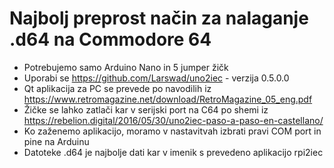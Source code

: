 # Najbolj preprost način za nalaganje .d64 na Commodore 64

- Potrebujemo samo Arduino Nano in 5 jumper žičk
- Uporabi se https://github.com/Larswad/uno2iec - verzija 0.5.0.0
- Qt aplikacija za PC se prevede po navodilih iz https://www.retromagazine.net/download/RetroMagazine_05_eng.pdf
- Žičke se lahko zatlači kar v serijski port na C64 po shemi iz https://rebelion.digital/2016/05/30/uno2iec-paso-a-paso-en-castellano/
- Ko zaženemo aplikacijo, moramo v nastavitvah izbrati pravi COM port in pine na Arduinu
- Datoteke .d64 je najbolje dati kar v imenik s prevedeno aplikacijo rpi2iec
